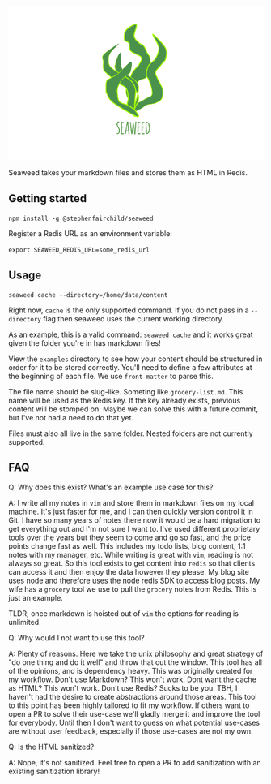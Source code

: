 ![Seaweed logo](assets/logo.png)


Seaweed takes your markdown files and stores them as HTML in Redis.

## Getting started

`npm install -g @stephenfairchild/seaweed`

Register a Redis URL as an environment variable:

`export SEAWEED_REDIS_URL=some_redis_url`

## Usage

`seaweed cache --directory=/home/data/content`

Right now, `cache` is the only supported command. If you do not pass
in a `--directory` flag then seaweed uses the current working directory.

As an example, this is a valid command:
`seaweed cache` and it works great given the folder you're in has markdown files!

View the `examples` directory to see how your content should be structured in order
for it to be stored correctly. You'll need to define a few attributes at the beginning
of each file. We use `front-matter` to parse this.

The file name should be slug-like. Someting like `grocery-list.md`. This name will be 
used as the Redis key. If the key already exists, previous content will be stomped on. Maybe 
we can solve this with a future commit, but I've not had a need to do that yet.

Files must also all live in the same folder. Nested folders are not currently supported.

## FAQ

Q: Why does this exist? What's an example use case for this?

A: I write all my notes in `vim` and store them in markdown files on my local machine. It's just faster for me, and I can then quickly version control it in Git. I have so many years of notes there now it would be a hard migration to get everything out and I'm not sure I want to. I've used different proprietary tools over the years but they seem to come and go so fast, and the price points change fast as well.
This includes my todo lists, blog content, 1:1 notes with my manager, etc. While writing is great with `vim`, reading is not always so great. So this tool exists to get content into `redis` so that clients can access it and then enjoy the data however they please. My blog site uses node and therefore uses the node redis SDK to access blog posts. My wife has a `grocery` tool we use to pull the `grocery` notes from Redis. This is just an example.

TLDR; once markdown is hoisted out of `vim` the options for reading is unlimited.


Q: Why would I not want to use this tool?

A: Plenty of reasons. Here we take the unix philosophy and great strategy of "do one thing and do it well" and throw that out the window. This tool has all of the opinions, and is dependency heavy. This was originally created for my workflow. Don't use Markdown? This won't work. Dont want the cache as HTML? This won't work. Don't use Redis? Sucks to be you. TBH, I haven't had the desire to create abstractions around those areas. This tool to this point has been highly tailored to fit my workflow. If others want to open a PR to solve their use-case we'll gladly merge it and improve the tool for everybody. Until then I don't want to guess on what potential use-cases are without user feedback, especially if those use-cases are not my own.

Q: Is the HTML sanitized?

A: Nope, it's not sanitized. Feel free to open a PR to add sanitization with an existing sanitization library!
